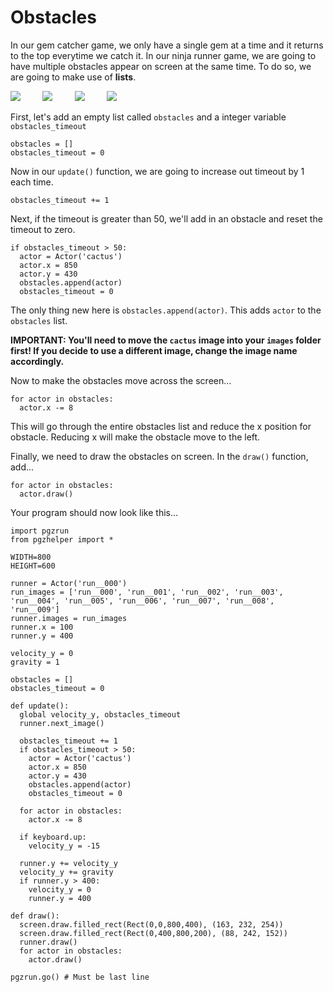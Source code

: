 Obstacles
===
In our gem catcher game, we only have a single gem at a time and it returns to the top everytime we catch it. In our ninja runner game, we are going to have multiple obstacles appear on screen at the same time. To do so, we are going to make use of **lists**.

![](https://www.aposteriori.com.sg/wp-content/uploads/2020/02/cactus.png)&nbsp;&nbsp;&nbsp;&nbsp;&nbsp;&nbsp;&nbsp;&nbsp;
![](https://www.aposteriori.com.sg/wp-content/uploads/2020/02/cactus.png)&nbsp;&nbsp;&nbsp;&nbsp;&nbsp;&nbsp;&nbsp;&nbsp;
![](https://www.aposteriori.com.sg/wp-content/uploads/2020/02/cactus.png)&nbsp;&nbsp;&nbsp;&nbsp;&nbsp;&nbsp;&nbsp;&nbsp;
![](https://www.aposteriori.com.sg/wp-content/uploads/2020/02/cactus.png)&nbsp;&nbsp;&nbsp;&nbsp;&nbsp;&nbsp;&nbsp;&nbsp;

First, let's add an empty list called ```obstacles``` and a integer variable ```obstacles_timeout```

```
obstacles = []
obstacles_timeout = 0
```

Now in our ```update()``` function, we are going to increase out timeout by 1 each time.

```
obstacles_timeout += 1
```

Next, if the timeout is greater than 50, we'll add in an obstacle and reset the timeout to zero.

```
if obstacles_timeout > 50:
  actor = Actor('cactus')
  actor.x = 850
  actor.y = 430
  obstacles.append(actor)
  obstacles_timeout = 0
```

The only thing new here is ```obstacles.append(actor)```. This adds ```actor``` to the ```obstacles``` list.

**IMPORTANT: You'll need to move the ```cactus``` image into your ```images``` folder first! If you decide to use a different image, change the image name accordingly.**

Now to make the obstacles move across the screen...

```
for actor in obstacles:
  actor.x -= 8
```

This will go through the entire obstacles list and reduce the x position for obstacle. Reducing x will make the obstacle move to the left.

Finally, we need to draw the obstacles on screen. In the ```draw()``` function, add...

```
for actor in obstacles:
  actor.draw()
```

Your program should now look like this...

```
import pgzrun
from pgzhelper import *

WIDTH=800
HEIGHT=600

runner = Actor('run__000')
run_images = ['run__000', 'run__001', 'run__002', 'run__003', 'run__004', 'run__005', 'run__006', 'run__007', 'run__008', 'run__009']
runner.images = run_images
runner.x = 100
runner.y = 400

velocity_y = 0
gravity = 1

obstacles = []
obstacles_timeout = 0

def update():
  global velocity_y, obstacles_timeout
  runner.next_image()

  obstacles_timeout += 1
  if obstacles_timeout > 50:
    actor = Actor('cactus')
    actor.x = 850
    actor.y = 430
    obstacles.append(actor)
    obstacles_timeout = 0

  for actor in obstacles:
    actor.x -= 8

  if keyboard.up:
    velocity_y = -15

  runner.y += velocity_y
  velocity_y += gravity
  if runner.y > 400:
    velocity_y = 0
    runner.y = 400

def draw():
  screen.draw.filled_rect(Rect(0,0,800,400), (163, 232, 254))
  screen.draw.filled_rect(Rect(0,400,800,200), (88, 242, 152))
  runner.draw()
  for actor in obstacles:
    actor.draw()

pgzrun.go() # Must be last line
```